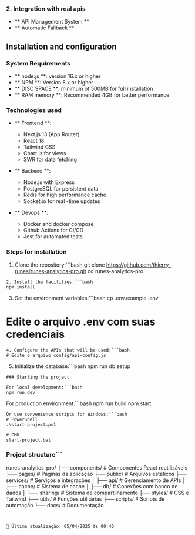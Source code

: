### 2. Integration with real apis

- ** API Management System **
- ** Automatic Fallback **

## Installation and configuration

### System Requirements

- ** node.js **: version 16.x or higher
- ** NPM **: Version 8.x or higher
- ** DISC SPACE **: minimum of 500MB for full installation
- ** RAM memory **: Recommended 4GB for better performance

### Technologies used

- ** Frontend **:
  - Next.js 13 (App Router)
  - React 18
  - Tailwind CSS
  - Chart.js for views
  - SWR for data fetching

- ** Backend **:
  - Node.js with Express
  - PostgreSQL for persistent data
  - Redis for high performance cache
  - Socket.io for real -time updates

- ** Devops **:
  - Docker and docker compose
  - Github Actions for CI/CD
  - Jest for automated tests

### Steps for installation

1. Clone the repository:```bash
git clone https://github.com/thierry-runes/runes-analytics-pro.git
cd runes-analytics-pro
```
2. Install the facilities:```bash
npm install
```
3. Set the environment variables:```bash
cp .env.example .env
# Edite o arquivo .env com suas credenciais
```
4. Configure the APIs that will be used:```bash
# Edite o arquivo config/api-config.js
```
5. Initialize the database:```bash
npm run db:setup
```
### Starting the project

For local development:```bash
npm run dev
```
For production environment:```bash
npm run build
npm start
```
Or use convenience scripts for Windows:```bash
# PowerShell
.\start-project.ps1

# CMD
start-project.bat
```
### Project structure```
runes-analytics-pro/
├── components/          # Componentes React reutilizáveis
├── pages/               # Páginas da aplicação
├── public/              # Arquivos estáticos
├── services/            # Serviços e integrações
│   ├── api/             # Gerenciamento de APIs
│   ├── cache/           # Sistema de cache
│   ├── db/              # Conexões com banco de dados
│   └── sharing/         # Sistema de compartilhamento
├── styles/              # CSS e Tailwind
├── utils/               # Funções utilitárias
├── scripts/             # Scripts de automação
└── docs/                # Documentação
``` 


📅 Última atualização: 05/04/2025 às 00:40